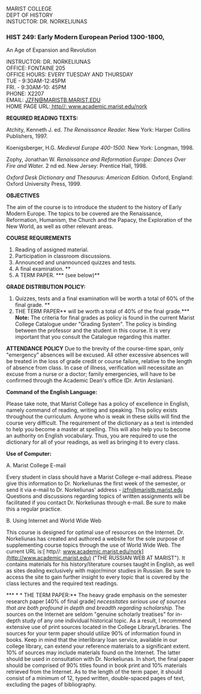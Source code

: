 MARIST COLLEGE  
DEPT OF HISTORY  
INSTUCTOR: DR. NORKELIUNAS  
  
  

###  HIST 249: Early Modern European Period 1300-1800,  
An Age of Expansion and Revolution

  
  
  

INSTRUCTOR: DR. NORKELIUNAS  
OFFICE: FONTAINE 205  
OFFICE HOURS: EVERY TUESDAY AND THURSDAY  
           TUE - 9:30AM-12:45PM   
           FRI. - 9:30AM-10: 45PM   
PHONE: X2207  
EMAIL: JZFN@MARISTB.MARIST.EDU  
HOME PAGE URL:[ http//: www.academic.marist.edu/nork
](http://www.academic.marist.edu/nork)  
  
  

**REQUIRED READING TEXTS:**  
  
Atchity, Kenneth J. ed. _The Renaissance Reader._ New York: Harper Collins
Publishers, 1997.  
  
Koenigsberger, H.G. _Medieval Europe 400-1500._ New York: Longman, 1998.  
  
Zophy, Jonathan W. _Renaissance and Reformation Europe: Dances Over Fire and
Water._ 2 nd ed. New Jersey: Prentice Hall, 1998.  
  
_Oxford Desk Dictionary and Thesaurus: American Edition._ Oxford, England:
Oxford University Press, 1999.  
  
  

**OBJECTIVES**  
  
The aim of the course is to introduce the student to the history of Early
Modern Europe. The topics to be covered are the Renaissance, Reformation,
Humanism, the Church and the Papacy, the Exploration of the New World, as well
as other relevant areas.  
  
  

**COURSE REQUIREMENTS**

  1. Reading of assigned material. 
  2. Participation in classroom discussions. 
  3. Announced and unannounced quizzes and tests. 
  4. A final examination. **
  5. A TERM PAPER. *** (see below)** 
  

**GRADE DISTRIBUTION POLICY:**

  1. Quizzes, tests and a final examination will be worth a total of 60% of the final grade. **
  2. THE TERM PAPER** will be worth a total of 40% of the final grade.***   
**Note:** The criteria for final grades as policy is found in the current
Marist College Catalogue under "Grading System". The policy is binding between
the professor and the student in this course. It is very important that you
consult the Catalogue regarding this matter.

  

**ATTENDANCE POLICY** Due to the brevity of the course-time span, only
"emergency" absences will be excused. All other excessive absences will be
treated in the loss of grade credit or course failure, relative to the length
of absence from class. In case of illness, verification will necessitate an
excuse from a nurse or a doctor; family emergencies, will have to be confirmed
through the Academic Dean's office (Dr. Artin Arslanian).  
  
**Command of the English Language:**  
  
Please take note, that Marist College has a policy of excellence in English,
namely command of reading, writing and speaking. This policy exists throughout
the curriculum. Anyone who is weak in these skills will find the course very
difficult. The requirement of the dictionary as a text is intended to help you
become a master at spelling. This will also help you to become an authority on
English vocabulary. Thus, you are required to use the dictionary for all of
your readings, as well as bringing it to every class.  
  
**Use of Computer:**  
  
A. Marist College E-mail  
  
Every student in class should have a Marist College e-mail address. Please
give this information to Dr. Norkeliunas the first week of the semester, or
send it via e-mail to Dr. Norkeliunas' address - jzfn@maristb.marist.edu
Questions and discussions regarding topics of written assignments will be
facilitated if you contact Dr. Norkeliunas through e-mail. Be sure to make
this a regular practice.  
  
B. Using Internet and World Wide Web  
  
This course is designed for optimal use of resources on the Internet. Dr.
Norkeliunas has created and authored a website for the sole purpose of
supplementing course topics through the use of World Wide Web. The current URL
is:[ http//: www.academic.marist.edu/nork](http://www.academic.marist.edu)
("THE RUSSIAN WEB AT MARIST"). It contains materials for his
history/literature courses taught in English, as well as sites dealing
exclusively with major/minor studies in Russian. Be sure to access the site to
gain further insight to every topic that is covered by the class lectures and
the required text readings.  

*** * * THE TERM PAPER:** The heavy grade emphasis on the semester research
paper [40% of final grade] _necessitates serious use of sources that are both
profound in depth and breadth regarding scholarship._ The sources on the
Internet are seldom "genuine scholarly treatises" for in-depth study of any
one individual historical topic. As a result, I recommend extensive use of
print sources located in the College Library/Libraries. The sources for your
term paper should utilize 90% of information found in books. Keep in mind that
the interlibrary loan service, available in our college library, can extend
your reference materials to a significant extent. 10% of sources may include
materials found on the Internet. The latter should be used in consultation
with Dr. Norkeliunas. In short, the final paper should be comprised of 90%
titles found in book print and 10% materials retrieved from the Internet. As
to the length of the term paper, it should consist of a minimum of 12, typed
written, double-spaced pages of text, excluding the pages of bibliography.

